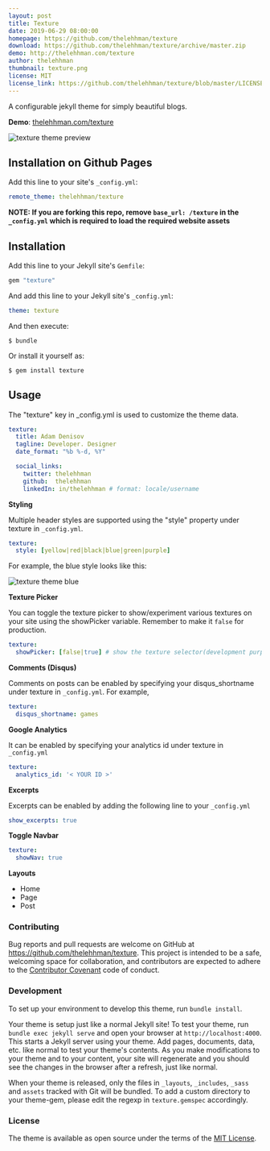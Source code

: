 ```yaml
---
layout: post
title: Texture
date: 2019-06-29 08:00:00
homepage: https://github.com/thelehhman/texture
download: https://github.com/thelehhman/texture/archive/master.zip
demo: http://thelehhman.com/texture
author: thelehhman
thumbnail: texture.png
license: MIT
license_link: https://github.com/thelehhman/texture/blob/master/LICENSE.txt
---
```


A configurable jekyll theme for simply beautiful blogs.

**Demo**: [thelehhman.com/texture](https://thelehhman.com/texture)

![texture theme preview](/screen1.png)


## Installation on Github Pages

Add this line to your site's `_config.yml`:
```yaml
remote_theme: thelehhman/texture
```

**NOTE: If you are forking this repo, remove `base_url: /texture` in the `_config.yml` which is required to load the required website assets**
## Installation

Add this line to your Jekyll site's `Gemfile`:

```ruby
gem "texture"
```

And add this line to your Jekyll site's `_config.yml`:

```yaml
theme: texture
```

And then execute:

    $ bundle

Or install it yourself as:

    $ gem install texture

## Usage

The "texture" key in _config.yml is used to customize the theme data.
```yaml
texture:
  title: Adam Denisov
  tagline: Developer. Designer
  date_format: "%b %-d, %Y"

  social_links:
    twitter: thelehhman
    github:  thelehhman
    linkedIn: in/thelehhman # format: locale/username
```

**Styling**

Multiple header styles are supported using the "style" property under texture in `_config.yml`.

```yaml
texture:
  style: [yellow|red|black|blue|green|purple]
```

For example, the blue style looks like this:

![texture theme blue](/screen2.png)


**Texture Picker**

You can toggle the texture picker to show/experiment various textures on your site using the showPicker variable. Remember to make it `false` for production.

```yaml
texture:
  showPicker: [false|true] # show the texture selector(development purposes)
```

**Comments (Disqus)**

Comments on posts can be enabled by specifying your disqus_shortname under texture in `_config.yml`. For example,
```yaml
texture:
  disqus_shortname: games
```

**Google Analytics**

It can be enabled by specifying your analytics id under texture in `_config.yml`
```yaml
texture:
  analytics_id: '< YOUR ID >'
```

**Excerpts**

Excerpts can be enabled by adding the following line to your `_config.yml`
```yaml
show_excerpts: true
```

**Toggle Navbar**

```yaml
texture:
  showNav: true
```

**Layouts**
- Home
- Page
- Post

### Contributing
Bug reports and pull requests are welcome on GitHub at https://github.com/thelehhman/texture. This project is intended to be a safe, welcoming space for collaboration, and contributors are expected to adhere to the [Contributor Covenant](http://contributor-covenant.org) code of conduct.

### Development
To set up your environment to develop this theme, run `bundle install`.

Your theme is setup just like a normal Jekyll site! To test your theme, run `bundle exec jekyll serve` and open your browser at `http://localhost:4000`. This starts a Jekyll server using your theme. Add pages, documents, data, etc. like normal to test your theme's contents. As you make modifications to your theme and to your content, your site will regenerate and you should see the changes in the browser after a refresh, just like normal.

When your theme is released, only the files in `_layouts`, `_includes`, `_sass` and `assets` tracked with Git will be bundled.
To add a custom directory to your theme-gem, please edit the regexp in `texture.gemspec` accordingly.

### License
The theme is available as open source under the terms of the [MIT License](https://opensource.org/licenses/MIT).

